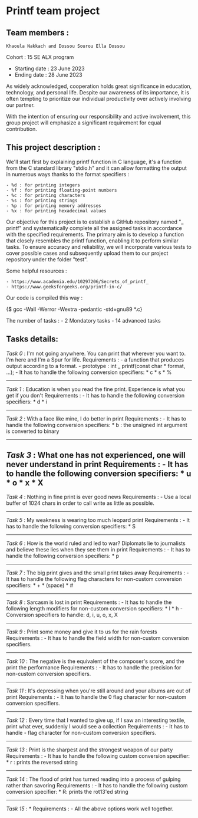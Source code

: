 # Printf team project

## Team members :
    Khaoula Nakkach and Dossou Sourou Ella Dossou

Cohort : 15 SE ALX program

- Starting date : 23 June 2023
- Ending date : 28 June 2023

As widely acknowledged, cooperation holds great significance in education, technology, and personal life. Despite our awareness of its importance, it is often tempting to prioritize our individual productivity over actively involving our partner.

With the intention of ensuring our responsibility and active involvement, this group project will emphasize a significant requirement for equal contribution.

## This project description :

We'll start first by explaining printf function in C language, it's a function from the C standard library "stdio.h" and it can allow formatting the output in numerous ways thanks to the format specifiers :

    - %d : for printing integers
    - %f : for printing floating-point numbers
    - %c : for printing characters
    - %s : for printing strings
    - %p : for printing memory addresses
    - %x : for printing hexadecimal values

Our objective for this project is to establish a GitHub repository named "_ printf" and systematically complete all the assigned tasks in accordance with the specified requirements. The primary aim is to develop a function that closely resembles the printf function, enabling it to perform similar tasks. To ensure accuracy and reliability, we will incorporate various tests to cover possible cases and subsequently upload them to our project repository under the folder "test".


Some helpful resources :

    - https://www.academia.edu/10297206/Secrets_of_printf_
    - https://www.geeksforgeeks.org/printf-in-c/

Our code is compiled this way :

{$ gcc -Wall -Werror -Wextra -pedantic -std=gnu89 *.c}

The number of tasks :
    - 2 Mondatory tasks
    - 14 advanced tasks

## Tasks details:

*Task 0* : I'm not going anywhere. You can print that wherever you want to. I'm here and I'm a Spur for life.
    Requirements :
        - a function that produces output according to a format.
        - prototype : int _ printf(const char * format, ...);
        - It has to handle the following conversion specifiers:
            * c
            * s
            * %

---

*Task 1* : Education is when you read the fine print. Experience is what you get if you don't
    Requirements :
        - It has to handle the following conversion specifiers:
            * d
            * i

---

*Task 2* : With a face like mine, I do better in print
    Requirements :
        - It has to handle the following conversion specifiers:
            * b : the unsigned int argument is converted to binary

---

*Task 3* : What one has not experienced, one will never understand in print
    Requirements :
        - It has to handle the following conversion specifiers:
            * u
            * o
            * x
            * X
---


*Task 4* : Nothing in fine print is ever good news
    Requirements :
        - Use a local buffer of 1024 chars in order to call write as little as possible.

---

*Task 5* : My weakness is wearing too much leopard print
    Requirements :
        - It has to handle the following conversion specifiers:
            * S

---

*Task 6* : How is the world ruled and led to war? Diplomats lie to journalists and believe these lies when they see them in print
    Requirements :
        - It has to handle the following conversion specifiers:
            * p

---

*Task 7* : The big print gives and the small print takes away
    Requirements :
        - It has to handle the following flag characters for non-custom conversion specifiers:
            * +
            * (space)
            * #

---

*Task 8* : Sarcasm is lost in print
    Requirements :
        - It has to handle  the following length modifiers for non-custom conversion specifiers:
            * l
            * h
        - Conversion specifiers to handle: d, i, u, o, x, X

---

*Task 9* : Print some money and give it to us for the rain forests
    Requirements :
        - It has to handle the field width for non-custom conversion specifiers.

---

*Task 10* : The negative is the equivalent of the composer's score, and the print the performance
    Requirements :
        - It has to handle the precision for non-custom conversion specifiers.

---

*Task 11* :  It's depressing when you're still around and your albums are out of print
    Requirements :
        - It has to handle the 0 flag character for non-custom conversion specifiers.

---

*Task 12* : Every time that I wanted to give up, if I saw an interesting textile, print what ever, suddenly I would see a collection
    Requirements :
        - It has to handle - flag character for non-custom conversion specifiers.

---

*Task 13* : Print is the sharpest and the strongest weapon of our party
    Requirements :
        - It has to handle  the following custom conversion specifier:
            * r : prints the reversed string

---

*Task 14* : The flood of print has turned reading into a process of gulping rather than savoring
    Requirements :
        - It has to handle the following custom conversion specifier:
            * R: prints the rot13'ed string

---

*Task 15* : *
    Requirements :
        - All the above options work well together.
